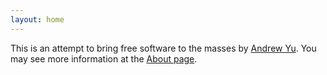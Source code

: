 ```yaml
---
layout: home
---
```

This is an attempt to bring free software to the masses by [Andrew Yu](https://andrewyu.org). You may see more information at the [About page](about).
